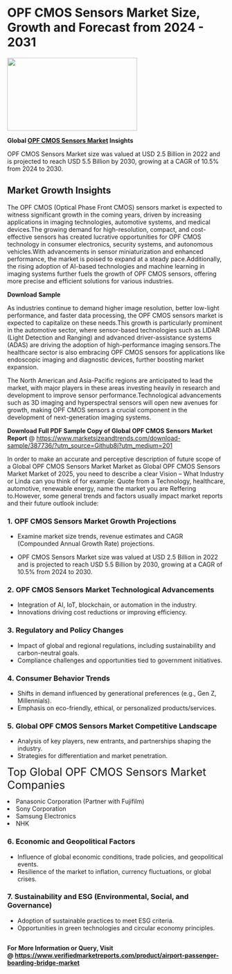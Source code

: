 <H1>OPF CMOS Sensors Market Size, Growth and Forecast from 2024 - 2031</H1><img class="aligncenter size-medium wp-image-584254" src="https://thirdeyenews.in/wp-content/uploads/2024/09/Global-Market-Research-300x168.jpeg" alt="" width="300" height="168" /><p><strong>Global&nbsp;<a href="https://www.marketsizeandtrends.com/download-sample/387736/?utm_source=Github8j?utm_medium=201">OPF CMOS Sensors Market</a> Insights</strong></p><p>OPF CMOS Sensors Market size was valued at USD 2.5 Billion in 2022 and is projected to reach USD 5.5 Billion by 2030, growing at a CAGR of 10.5% from 2024 to 2030.</p><p><h2>Market Growth Insights</h2> <p>The OPF CMOS (Optical Phase Front CMOS) sensors market is expected to witness significant growth in the coming years, driven by increasing applications in imaging technologies, automotive systems, and medical devices.The growing demand for high-resolution, compact, and cost-effective sensors has created lucrative opportunities for OPF CMOS technology in consumer electronics, security systems, and autonomous vehicles.With advancements in sensor miniaturization and enhanced performance, the market is poised to expand at a steady pace.Additionally, the rising adoption of AI-based technologies and machine learning in imaging systems further fuels the growth of OPF CMOS sensors, offering more precise and efficient solutions for various industries.</p> <p><strong>Download Sample</strong></p> <p>As industries continue to demand higher image resolution, better low-light performance, and faster data processing, the OPF CMOS sensors market is expected to capitalize on these needs.This growth is particularly prominent in the automotive sector, where sensor-based technologies such as LIDAR (Light Detection and Ranging) and advanced driver-assistance systems (ADAS) are driving the adoption of high-performance imaging sensors.The healthcare sector is also embracing OPF CMOS sensors for applications like endoscopic imaging and diagnostic devices, further boosting market expansion.</p> <p>The North American and Asia-Pacific regions are anticipated to lead the market, with major players in these areas investing heavily in research and development to improve sensor performance.Technological advancements such as 3D imaging and hyperspectral sensors will open new avenues for growth, making OPF CMOS sensors a crucial component in the development of next-generation imaging systems.</p> <p><span class=""><strong>Download Full PDF Sample Copy of Global OPF CMOS Sensors Market Report</strong> @ <a href="https://www.marketsizeandtrends.com/download-sample/387736/?utm_source=Github8j?utm_medium=201" target="_blank">https://www.marketsizeandtrends.com/download-sample/387736/?utm_source=Github8j?utm_medium=201</a></span></p><p>In order to make an accurate and perceptive description of future scope of a Global&nbsp;OPF CMOS Sensors Market Market as Global&nbsp;OPF CMOS Sensors Market Market of 2025, you need to describe a clear Vision &ndash; What Industry or Linda can you think of for example: Quote from a Technology, healthcare, automotive, renewable energy, name the market you are Reffering to.However, some general trends and factors usually impact market reports and their future outlook include:</p><h3>1.&nbsp;<strong>OPF CMOS Sensors Market Growth Projections</strong></h3><ul><li>Examine market size trends, revenue estimates and CAGR (Compounded Annual Growth Rate) projections.</li><li><p>OPF CMOS Sensors Market size was valued at USD 2.5 Billion in 2022 and is projected to reach USD 5.5 Billion by 2030, growing at a CAGR of 10.5% from 2024 to 2030.</p></li></ul><h3>2.&nbsp;<strong>OPF CMOS Sensors Market Technological Advancements</strong></h3><ul><li>Integration of AI, IoT, blockchain, or automation in the industry.</li><li>Innovations driving cost reductions or improving efficiency.</li></ul><h3>3.&nbsp;<strong>Regulatory and Policy Changes</strong></h3><ul><li>Impact of global and regional regulations, including sustainability and carbon-neutral goals.</li><li>Compliance challenges and opportunities tied to government initiatives.</li></ul><h3>4.&nbsp;<strong>Consumer Behavior Trends</strong></h3><ul><li>Shifts in demand influenced by generational preferences (e.g., Gen Z, Millennials).</li><li>Emphasis on eco-friendly, ethical, or personalized products/services.</li></ul><h3>5.&nbsp;<strong>Global OPF CMOS Sensors Market Competitive Landscape</strong></h3><ul><li>Analysis of key players, new entrants, and partnerships shaping the industry.</li><li>Strategies for differentiation and market penetration.</li></ul><p data-pm-slice="1 1 []"><span style="color: inherit; font-family: inherit; font-size: 25px;">Top Global OPF CMOS Sensors Market Companies</span></p><div class="" data-test-id=""><p><li>Panasonic Corporation (Partner with Fujifilm)</li><li> Sony Corporation</li><li> Samsung Electronics</li><li> NHK</li></p></div><h3>6.&nbsp;<strong>Economic and Geopolitical Factors</strong></h3><ul><li>Influence of global economic conditions, trade policies, and geopolitical events.</li><li>Resilience of the market to inflation, currency fluctuations, or global crises.</li></ul><h3>7.&nbsp;<strong>Sustainability and ESG (Environmental, Social, and Governance)</strong></h3><ul><li>Adoption of sustainable practices to meet ESG criteria.</li><li>Opportunities in green technologies and circular economy principles.</li></ul><h2><strong style="font-size: 14px;">For More Information or Query, Visit @&nbsp;</strong><a style="background-color: #ffffff; font-size: 14px;" href="https://www.marketsizeandtrends.com/report/opf-cmos-sensors-market/" target="_blank">https://www.verifiedmarketreports.com/product/airport-passenger-boarding-bridge-market</a></h2>